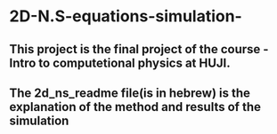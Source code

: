 # 2D-N.S-equations-simulation-
## This project is the final project of the course - Intro to computetional physics at HUJI.
## The 2d_ns_readme file(is in hebrew) is the explanation of the method and results of the simulation  
